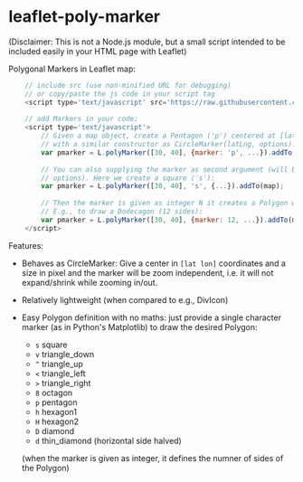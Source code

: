 # leaflet-poly-marker

(Disclaimer: This is not a Node.js module, but a small script intended to be included 
easily in your HTML page with Leaflet)

Polygonal Markers in Leaflet map:

```javascript
    // include src (use non-minified URL for debugging) 
    // or copy/paste the js code in your script tag
    <script type='text/javascript' src='https://raw.githubusercontent.com/rizac/leaflet-poly-marker/main/polymarker.min.js'>
    
    // add Markers in your code:
    <script type='text/javascript'>
        // Given a map object, create a Pentagon ('p') centered at [lat, lon] = [30, 40]
        // with a similar constructor as CircleMarker(latLng, options):
        var pmarker = L.polyMarker([30, 40], {marker: 'p', ...}).addTo(map);
        
        // You can also supplying the marker as second argument (will be merged in
        // options). Here we create a square ('s'):
        var pmarker = L.polyMarker([30, 40], 's', {...}).addTo(map);
         
        // Then the marker is given as integer N it creates a Polygon with N sides.
        // E.g., to draw a Dodecagon (12 sides):
        var pmarker = L.polyMarker([30, 40], {marker: 12, ...}).addTo(map);
    </script>
```

Features:

- Behaves as CircleMarker: Give a center in `[lat lon]` coordinates and a size in
  pixel and the marker will be zoom independent, i.e. it will not expand/shrink 
  while zooming in/out.
- Relatively lightweight (when compared to e.g., DivIcon)
- Easy Polygon definition with no maths: just provide a single character marker (as in Python's
  Matplotlib) to draw the desired Polygon:
  - `s` square
  - `v` triangle_down
  - `^` triangle_up
  - `<` triangle_left
  - `>` triangle_right
  - `8` octagon
  - `p` pentagon
  - `h` hexagon1
  - `H` hexagon2
  - `D` diamond
  - `d` thin_diamond (horizontal side halved)
  
  (when the marker is given as integer, it defines the numner of sides of the Polygon)